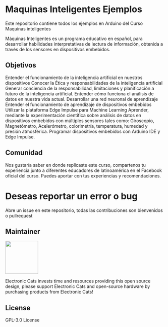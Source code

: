 # Maquinas Inteligentes Ejemplos
Este repositorio contiene todos los ejemplos en Arduino del Curso Maquinas inteligentes

Máquinas Inteligentes es un programa educativo en español, para desarrollar habilidades interpretativas de lectura de información, obtenida a través de los sensores en dispositivos embebidos.

## Objetivos
Entender el funcionamiento de la inteligencia artificial en nuestros dispositivos
Conocer la Ética y responsabilidades de la inteligencia artificial
Generar conciencia de la responsabilidad, limitaciones y planificación a futuro de la inteligencia artificial.
Entender cómo funciona el análisis de datos en nuestra vida actual.
Desarrollar una red neuronal de aprendizaje
Entender el funcionamiento de aprendizaje de dispositivos embebidos
Utilizar la plataforma Edge Impulse para Machine Learning
Aprender, mediante la experimentación científica sobre análisis de datos en dispositivos embebidos con múltiples sensores tales como: Giroscopio, Magnetómetro, Acelerómetro, colorimetría, temperatura, humedad y presión atmosférica.
Programar dispositivos embebidos con Arduino IDE y Edge Impulse.

## Comunidad
Nos gustaría saber en donde replicaste este curso, compartenos tu experiencia junto a diferentes educadores de latinoamérica en el Facebook oficial del curso. Puedes aportar con tus experiencias y recomendaciones.

# Deseas reportar un error o bug
Abre un issue en este repositorio, todas las contribuciones son bienvenidos o pullrequest

## Maintainer

<a href="https://github.com/sponsors/ElectronicCats">
  <img src="https://electroniccats.com/wp-content/uploads/2020/07/Badge_GHS.png" height="104" />
</a>

Electronic Cats invests time and resources providing this open source design, please support Electronic Cats and open-source hardware by purchasing products from Electronic Cats!

## License

GPL-3.0 License
